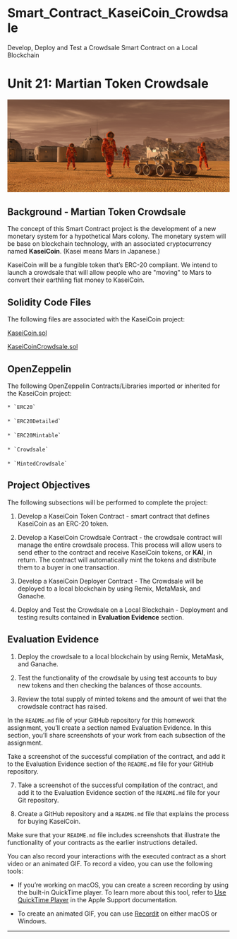 # Smart_Contract_KaseiCoin_Crowdsale
Develop, Deploy and Test a Crowdsale Smart Contract on a Local Blockchain
# Unit 21: Martian Token Crowdsale

![alt=""](Images/application-image.png)

## Background - Martian Token Crowdsale

The concept of this Smart Contract project is the development of a new monetary system for a hypothetical Mars colony. The monetary system will be base on blockchain technology, with an associated cryptocurrency named **KaseiCoin**. (Kasei means Mars in Japanese.)

KaseiCoin will be a fungible token that’s ERC-20 compliant. We intend to launch a crowdsale that will allow people who are "moving" to Mars to convert their earthling fiat money to KaseiCoin.

## Solidity Code Files

The following files are associated with the KaseiCoin project:

[KaseiCoin.sol](./Solidity_Code/KaseiCoin.sol)

[KaseiCoinCrowdsale.sol](./Solidity_Code/KaseiCoinCrowdsale.com)

## OpenZeppelin

The following OpenZeppelin Contracts/Libraries imported or inherited for the KaseiCoin project:

    * `ERC20`

    * `ERC20Detailed`

    * `ERC20Mintable`
    
    * `Crowdsale`

    * `MintedCrowdsale`

## Project Objectives

The following subsections will be performed to complete the project:

1. Develop a KaseiCoin Token Contract - smart contract that defines KaseiCoin as an ERC-20 token.

2. Develop a KaseiCoin Crowdsale Contract - the crowdsale contract will manage the entire crowdsale process. This process will allow users to send ether to the contract and receive KaseiCoin tokens, or **KAI**, in return. The contract will automatically mint the tokens and distribute them to a buyer in one transaction.

3. Develop a KaseiCoin Deployer Contract - The Crowdsale will be deployed to a local blockchain by using Remix, MetaMask, and Ganache.

4. Deploy and Test the Crowdsale on a Local Blockchain - Deployment and testing results contained in **Evaluation Evidence** section.

## Evaluation Evidence
1. Deploy the crowdsale to a local blockchain by using Remix, MetaMask, and Ganache.


2. Test the functionality of the crowdsale by using test accounts to buy new tokens and then checking the balances of those accounts.


3. Review the total supply of minted tokens and the amount of wei that the crowdsale contract has raised.


In the `README.md` file of your GitHub repository for this homework assignment, you’ll create a section named Evaluation Evidence. In this section, you’ll share screenshots of your work from each subsection of the assignment.

Take a screenshot of the successful compilation of the contract, and add it to the Evaluation Evidence section of the `README.md` file for your GitHub repository.


7. Take a screenshot of the successful compilation of the contract, and add it to the Evaluation Evidence section of the `README.md` file for your Git repository.







8. Create a GitHub repository and a `README.md` file that explains the process for buying KaseiCoin.

Make sure that your `README.md` file includes screenshots that illustrate the functionality of your contracts as the earlier instructions detailed.

You can also record your interactions with the executed contract as a short video or an animated GIF. To record a video, you can use the following tools:

* If you’re working on macOS, you can create a screen recording by using the built-in QuickTime player. To learn more about this tool, refer to [Use QuickTime Player](https://support.apple.com/en-us/HT208721#quicktime) in the Apple Support documentation.


* To create an animated GIF, you can use [Recordit](https://recordit.co/) on either macOS or Windows.

---
